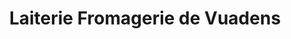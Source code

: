 ---
title: "Laiterie Fromagerie de Vuadens"
url: /vuadens/laiterie-fromagerie-de-vuadens/
shop: Käse
---